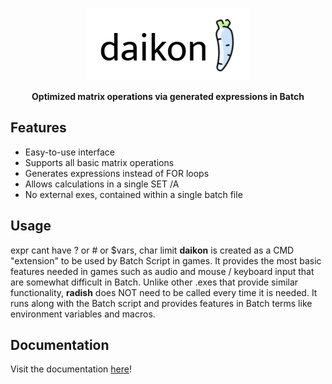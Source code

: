 <p align="center">
  <img src="img/daikon.png">
</p>
<p align="center">
  <b>Optimized matrix operations via generated expressions in Batch</b>
</p>

## Features
* Easy-to-use interface
* Supports all basic matrix operations
* Generates expressions instead of FOR loops
* Allows calculations in a single SET /A
* No external exes, contained within a single batch file

## Usage
 expr cant have ? or # or $vars, char limit
**daikon** is created as a CMD "extension" to be used by Batch Script in games. It provides the most basic features needed in games such as audio and mouse / keyboard input that are somewhat difficult in Batch. Unlike other .exes that provide similar functionality, **radish** does NOT need to be called every time it is needed. It runs along with the Batch script and provides features in Batch terms like environment variables and macros.

## Documentation
Visit the documentation [here](doc/README.md)!
